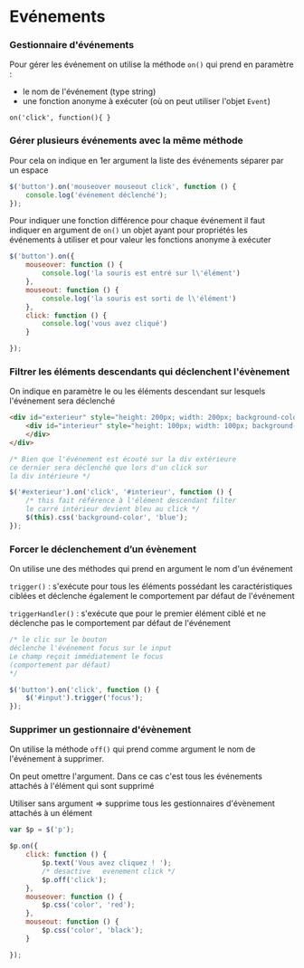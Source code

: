 # Evénements

### **Gestionnaire d'événements**

Pour gérer les événement on utilise la méthode `on()` qui prend en paramètre :

- le nom de l'événement (type string)
- une fonction anonyme à exécuter (où on peut utiliser l'objet `Event`)

`on('click', function(){ }`

### **Gérer plusieurs événements avec la même méthode**

Pour cela on indique en 1er argument la liste des événements séparer par un espace

```jsx
$('button').on('mouseover mouseout click', function () {
    console.log('événement déclenché');
});
```

Pour indiquer une fonction différence pour chaque événement il faut indiquer en argument de `on()` un objet ayant pour propriétés les événements à utiliser et pour valeur les fonctions anonyme à exécuter

```jsx
$('button').on({
    mouseover: function () {
        console.log('la souris est entré sur l\'élément')
    },
    mouseout: function () {
        console.log('la souris est sorti de l\'élément')
    },
    click: function () {
        console.log('vous avez cliqué')
    }

});
```

### **Filtrer les éléments descendants qui déclenchent l'évènement**

On indique en paramètre le ou les éléments descendant sur lesquels l'événement sera déclenché

```html
<div id="exterieur" style="height: 200px; width: 200px; background-color: red">
    <div id="interieur" style="height: 100px; width: 100px; background-color: green">
    </div>
</div>
```

```jsx
/* Bien que l'événement est écouté sur la div extérieure
ce dernier sera déclenché que lors d'un click sur
la div intérieure */

$('#exterieur').on('click', '#interieur', function () {
	/* this fait référence à l'élément descendant filter
	le carré intérieur devient bleu au click */
	$(this).css('background-color', 'blue');
});

```

### **Forcer le déclenchement d’un évènement**

On utilise une des méthodes qui prend en argument le nom d'un événement

`trigger()` : s'exécute pour tous les éléments possédant les caractéristiques ciblées et déclenche également le comportement par défaut de l'événement

`triggerHandler()` : s'exécute que pour le premier élément ciblé et ne déclenche pas le comportement par défaut de l'événement

```jsx
/* le clic sur le bouton 
déclenche l'événement focus sur le input 
Le champ reçoit immédiatement le focus 
(comportement par défaut)
*/

$('button').on('click', function () {
	$('#input').trigger('focus');
});
```

### **Supprimer un gestionnaire d'évènement**

On utilise la méthode `off()` qui prend comme argument le nom de l'événement à supprimer.

On peut omettre l'argument. Dans ce cas c'est tous les événements attachés à l'élément qui sont supprimé

Utiliser sans argument => supprime tous les gestionnaires d'évènement attachés à un élément

```jsx
var $p = $('p');

$p.on({
    click: function () {
        $p.text('Vous avez cliquez ! ');
        /* desactive   evenement click */
        $p.off('click');
    },
    mouseover: function () {
        $p.css('color', 'red');
    },
    mouseout: function () {
        $p.css('color', 'black');
    }

});
```
